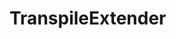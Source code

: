 <!-- ======================================================================
--- Search engine
title:          TranspileExtender
keywords:       TranspileExtender
description:    TranspileExtender.
--- Menu system
order:          30
text:           TranspileExtender
hidden:         false
umbel:          false
--- Page properties
id:             
document:       
layout:         layout-2-left
$-left:         #side-menu
searchable:     true
--- Side menu
side-menu-root:     /api
side-menu-header:   API
side-menu-top:      
side-menu-depth:    2
======================================================================= -->

# TranspileExtender
